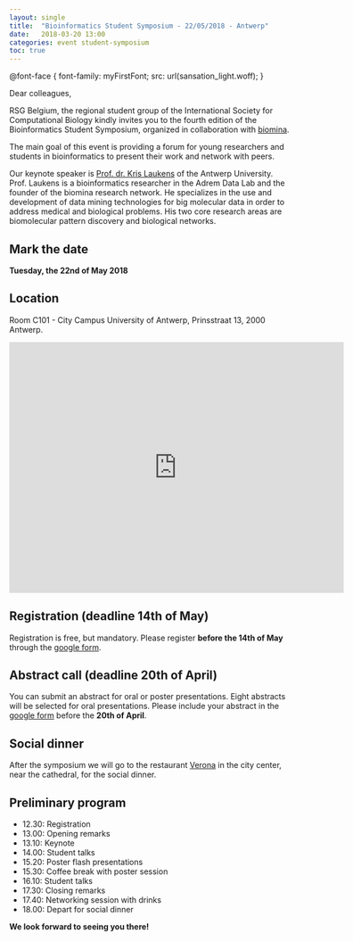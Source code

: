 ```yaml
---
layout: single
title:  "Bioinformatics Student Symposium - 22/05/2018 - Antwerp"
date:   2018-03-20 13:00
categories: event student-symposium
toc: true
---
```


@font-face {
    font-family: myFirstFont;
    src: url(sansation_light.woff);
}

Dear colleagues,

RSG Belgium, the regional student group of the International Society for Computational Biology kindly invites you to the fourth edition of the Bioinformatics Student Symposium, organized in collaboration with [biomina][biomina].

The main goal of this event is providing a forum for young researchers and students in bioinformatics to present their work and network with peers.

Our keynote speaker is [Prof. dr. Kris Laukens][krislaukens] of the Antwerp University. Prof. Laukens is a bioinformatics researcher in the Adrem Data Lab and the founder of the biomina research network. He specializes in the use and development of data mining technologies for big molecular data in order to address medical and biological problems. His two core research areas are biomolecular pattern discovery and biological networks.

## Mark the date

**Tuesday, the 22nd of May 2018**

## Location

Room C101 - City Campus University of Antwerp,
Prinsstraat 13, 2000 Antwerp.

<iframe src="https://www.google.com/maps/embed?pb=!1m28!1m12!1m3!1d3533.889170065036!2d4.412807736335474!3d51.22207838842954!2m3!1f0!2f0!3f0!3m2!1i1024!2i768!4f13.1!4m13!3e2!4m5!1s0x47c3f703e7404c69%3A0x270b07bbe1f68aa6!2sAntwerpen-Centraal%2C+Antwerp!3m2!1d51.217191799999995!2d4.4212529!4m5!1s0x47c3f6566cd25cc1%3A0x9ece4584afb0cd6d!2sUAntwerpen+-+Building+C+-+City+Campus%2C+Prinsstraat+13%2C+2000+Antwerpen!3m2!1d51.2234817!2d4.4101775!5e0!3m2!1sen!2sbe!4v1521550821427" width="600" height="450" frameborder="0" style="border:0" allowfullscreen></iframe>

## Registration (deadline 14th of May)

Registration is free, but mandatory. Please register **before the 14th of May** through the [google form][form].

## Abstract call (deadline 20th of April)

You can submit an abstract for oral or poster presentations. Eight abstracts will be selected for oral presentations. Please include your abstract in the [google form][form] before the **20th of April**.

## Social dinner

After the symposium we will go to the restaurant [Verona][verona] in the city center, near the cathedral, for the social dinner.

## Preliminary program

* 12.30: Registration
* 13.00: Opening remarks
* 13.10: Keynote
* 14.00: Student talks
* 15.20: Poster flash presentations
* 15.30: Coffee break with poster session
* 16.10: Student talks
* 17.30: Closing remarks
* 17.40: Networking session with drinks
* 18.00: Depart for social dinner

**We look forward to seeing you there!**

[biomina]: http://www.biomina.be/
[krislaukens]: https://www.uantwerpen.be/en/staff/kris-laukens/
[form]: https://goo.gl/forms/ETpVY2j1sRYSSjRD3
[verona]: https://www.restaurant-verona.be/
